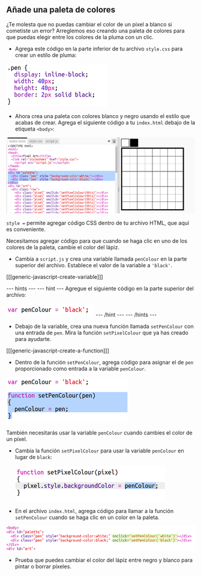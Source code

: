## Añade una paleta de colores

¿Te molesta que no puedas cambiar el color de un píxel a blanco si cometiste un error? Arreglemos eso creando una paleta de colores para que puedas elegir entre los colores de la pluma con un clic.

+ Agrega este código en la parte inferior de tu archivo `style.css` para crear un estilo de pluma:

![captura de pantalla](images/pixel-art-pen.png)

+ Ahora crea una paleta con colores blanco y negro usando el estilo que acabas de crear. Agrega el siguiente código a tu `index.html` debajo de la etiqueta `<body>`:

![captura de pantalla](images/pixel-art-palette.png)

`style =` permite agregar código CSS dentro de tu archivo HTML, que aquí es conveniente.

Necesitamos agregar código para que cuando se haga clic en uno de los colores de la paleta, cambie el color del lápiz.

+ Cambia a `script.js` y crea una variable llamada `penColour` en la parte superior del archivo. Establece el valor de la variable a `'black'`.

[[[generic-javascript-create-variable]]]

--- hints ---
 --- hint --- Agregue el siguiente código en la parte superior del archivo:

![captura de pantalla](images/pixel-art-pencolour.png)
--- /hint ---
--- /hints ---

+ Debajo de la variable, crea una nueva función llamada `setPenColour` con una entrada de `pen`. Mira la función `setPixelColour` que ya has creado para ayudarte.

[[[generic-javascript-create-a-function]]]

+ Dentro de la función `setPenColour`, agrega código para asignar el de `pen` proporcionado como entrada a la variable `penColour`.

![captura de pantalla](images/pixel-art-set-pen.png)

También necesitarás usar la variable `penColour` cuando cambies el color de un píxel.

+ Cambia la función `setPixelColour` para usar la variable `penColour` en lugar de `black`:
    
    ![captura de pantalla](images/pixel-art-use-pen.png)

+ En el archivo `index.html`, agrega código para llamar a la función `setPenColour` cuando se haga clic en un color en la paleta.

![captura de pantalla](images/pixel-art-palette-onclick.png)

+ Prueba que puedes cambiar el color del lápiz entre negro y blanco para pintar o borrar píxeles.